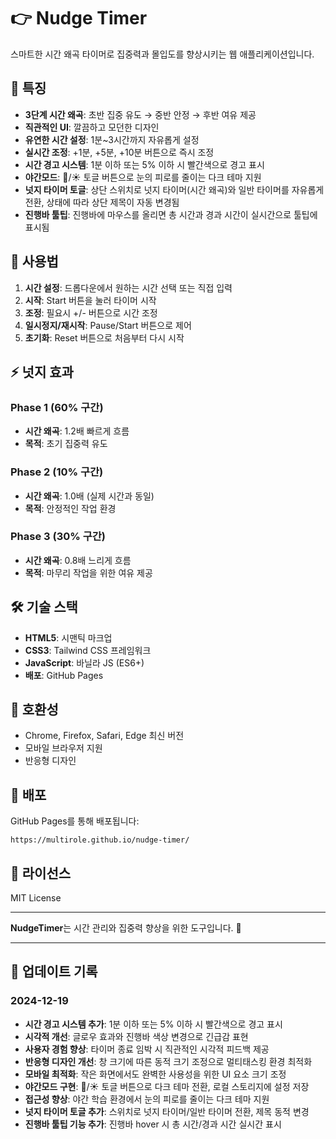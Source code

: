 # 👉 Nudge Timer

스마트한 시간 왜곡 타이머로 집중력과 몰입도를 향상시키는 웹 애플리케이션입니다.

## 🎯 특징

- **3단계 시간 왜곡**: 초반 집중 유도 → 중반 안정 → 후반 여유 제공
- **직관적인 UI**: 깔끔하고 모던한 디자인
- **유연한 시간 설정**: 1분~3시간까지 자유롭게 설정
- **실시간 조정**: +1분, +5분, +10분 버튼으로 즉시 조정
- **시간 경고 시스템**: 1분 이하 또는 5% 이하 시 빨간색으로 경고 표시
- **야간모드**: 🌙/☀️ 토글 버튼으로 눈의 피로를 줄이는 다크 테마 지원
- **넛지 타이머 토글**: 상단 스위치로 넛지 타이머(시간 왜곡)와 일반 타이머를 자유롭게 전환, 상태에 따라 상단 제목이 자동 변경됨
- **진행바 툴팁**: 진행바에 마우스를 올리면 총 시간과 경과 시간이 실시간으로 툴팁에 표시됨

## 🚀 사용법

1. **시간 설정**: 드롭다운에서 원하는 시간 선택 또는 직접 입력
2. **시작**: Start 버튼을 눌러 타이머 시작
3. **조정**: 필요시 +/- 버튼으로 시간 조정
4. **일시정지/재시작**: Pause/Start 버튼으로 제어
5. **초기화**: Reset 버튼으로 처음부터 다시 시작

## ⚡ 넛지 효과

### Phase 1 (60% 구간)
- **시간 왜곡**: 1.2배 빠르게 흐름
- **목적**: 초기 집중력 유도

### Phase 2 (10% 구간)  
- **시간 왜곡**: 1.0배 (실제 시간과 동일)
- **목적**: 안정적인 작업 환경

### Phase 3 (30% 구간)
- **시간 왜곡**: 0.8배 느리게 흐름
- **목적**: 마무리 작업을 위한 여유 제공

## 🛠️ 기술 스택

- **HTML5**: 시맨틱 마크업
- **CSS3**: Tailwind CSS 프레임워크
- **JavaScript**: 바닐라 JS (ES6+)
- **배포**: GitHub Pages

## 📱 호환성

- Chrome, Firefox, Safari, Edge 최신 버전
- 모바일 브라우저 지원
- 반응형 디자인

## 🔗 배포

GitHub Pages를 통해 배포됩니다:
```
https://multirole.github.io/nudge-timer/
```

## 📄 라이선스

MIT License

---

**NudgeTimer**는 시간 관리와 집중력 향상을 위한 도구입니다. 🎯

---

## 📝 업데이트 기록

### 2024-12-19
- **시간 경고 시스템 추가**: 1분 이하 또는 5% 이하 시 빨간색으로 경고 표시
- **시각적 개선**: 글로우 효과와 진행바 색상 변경으로 긴급감 표현
- **사용자 경험 향상**: 타이머 종료 임박 시 직관적인 시각적 피드백 제공
- **반응형 디자인 개선**: 창 크기에 따른 동적 크기 조정으로 멀티태스킹 환경 최적화
- **모바일 최적화**: 작은 화면에서도 완벽한 사용성을 위한 UI 요소 크기 조정
- **야간모드 구현**: 🌙/☀️ 토글 버튼으로 다크 테마 전환, 로컬 스토리지에 설정 저장
- **접근성 향상**: 야간 학습 환경에서 눈의 피로를 줄이는 다크 테마 지원 
- **넛지 타이머 토글 추가**: 스위치로 넛지 타이머/일반 타이머 전환, 제목 동적 변경
- **진행바 툴팁 기능 추가**: 진행바 hover 시 총 시간/경과 시간 실시간 표시